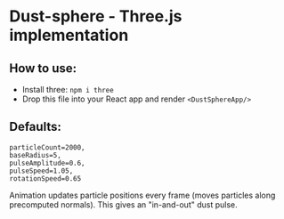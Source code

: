 # Dust-sphere - Three.js implementation
 
## How to use:
- Install three: `npm i three`
- Drop this file into your React app and render `<DustSphereApp/>`

## Defaults:
  ```
  particleCount=2000,
  baseRadius=5,
  pulseAmplitude=0.6,
  pulseSpeed=1.05,
  rotationSpeed=0.65
  ```

Animation updates particle positions every frame (moves particles along precomputed normals). This gives an "in-and-out" dust pulse.
